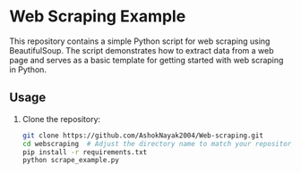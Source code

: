 # Web Scraping Example
This repository contains a simple Python script for web scraping using BeautifulSoup. The script demonstrates how to extract data from a web page and serves as a basic template for getting started with web scraping in Python.

## Usage

1. Clone the repository:

   ```bash
   git clone https://github.com/AshokNayak2004/Web-scraping.git
   cd webscraping  # Adjust the directory name to match your repository
   pip install -r requirements.txt
   python scrape_example.py
